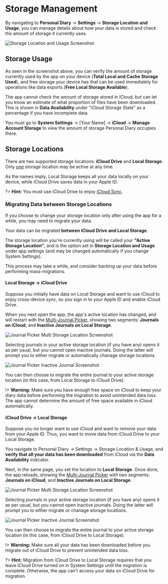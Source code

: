 # Storage Management

By navigating to **Personal Diary** &rarr; **Settings** &rarr; **Storage Location and Usage**, you can manage details about how your data is stored and check the amount of storage it currently uses.

![Storage Location and Usage Screenshot]()

## Storage Usage

As seen in the screenshot above, you can verify the amount of storage currently used by the app on your device (**Total Local and Cache Storage Used**), and free storage your device has that can be used immediately for operations like data exports (**Free Local Storage Available**).

The app cannot check the amount of storage stored in iCloud, but can let you know an estimate of what proportion of files have been downloaded. This is shown in **Data Availability** under "iCloud Storage State" as a percentage if you have incomplete data.

You must go to **System Settings** &rarr; [Your Name] &rarr; **iCloud** &rarr; **Manage Account Storage** to view the amount of storage Personal Diary occupies there.

## Storage Locations

There are two supported storage locations: **iCloud Drive** and **Local Storage**. Only <u>one</u> storage location may be active at any time.

As the names imply, Local Storage keeps all your data locally on your device, while iCloud Drive saves data in your Apple ID. 

?> **Hint:** You must use iCloud Drive to enjoy [iCloud Sync](/personal-diary/sync-and-handoff).

### Migrating Data between Storage Locations

If you choose to change your storage location only after using the app for a while, you may need to migrate your data.

Your data can be migrated **between iCloud Drive and Local Storage**.

The storage location you're currently using will be called your **"Active Storage Location"**, and is the option set in **Storage Location and Usage** under app settings (and may be changed automatically if you change System Settings).

This process may take a while, and consider backing up your data before performing mass-migrations.

#### Local Storage &rarr; iCloud Drive

Suppose you initially have data on Local Storage and want to use iCloud to enjoy cross-device sync, so you sign in to your Apple ID and enable iCloud Drive.

When you next open the app, the app's active location has changed, and will restart with the [Multi-Journal Picker](/personal-diary/multiple-journals), showing two segments: **Journals on iCloud**, and **Inactive Journals on Local Storage**.

![Journal Picker Multi Storage Location Screenshot]()

Selecting journals in your active storage location (if you have any) opens it as per usual, but you cannot open inactive journals. Doing the latter will prompt you to either migrate or automatically chanage storage locations.

![Journal Picker Inactive Journal Screenshot]()

You can then choose to migrate the entire journal to your active storage location (in this case, from Local Storage to iCloud Drive).

!> **Warning:** Make sure you have enough free space on iCloud to keep your diary data before performing the migration to avoid unintended data loss. The app cannot determine the amount of free space available in iCloud automatically.

#### iCloud Drive &rarr; Local Storage

Suppose you no longer want to use iCloud and want to remove your data from your Apple ID. Thus, you want to move data from iCloud Drive to your Local Storage.

You navigate to Personal Diary &rarr; Settings &rarr; Storage Location &amp; Usage, and **verify that all your data has been downloaded** from iCloud via the **Data Availability** indicator.

Next, in the same page, you set the location to **Local Storage**. Once done, the app reloads, showing the [Multi-Journal Picker](/personal-diary/multiple-journals) with two segments: **Journals on iCloud**, and **Inactive Journals on Local Storage**.

![Journal Picker Multi Storage Location Screenshot]()

Selecting journals in your active storage location (if you have any) opens it as per usual, but you cannot open inactive journals. Doing the latter will prompt you to either migrate or chanage storage locations.

![Journal Picker Inactive Journal Screenshot]()

You can then choose to migrate the entire journal to your active storage location (in this case, from iCloud Drive to Local Storage).

!> **Warning:** Make sure all your data has been downloaded before you migrate out of iCloud Drive to prevent unintended data loss.

?> **Hint:** Migration from iCloud Drive to Local Storage requires that you leave iCloud Drive turned on in System Settings until the migration is complete. Otherwise, the app can't access your data on iCloud Drive for migration.



